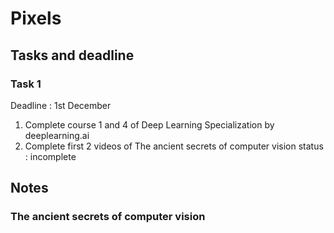 # Pixels

## Tasks and deadline
### Task 1 
Deadline : 1st December 
1) Complete course 1 and 4 of Deep Learning Specialization by deeplearning.ai 
2) Complete first 2 videos of The ancient secrets of computer vision 
status : incomplete 

## Notes 
### The ancient secrets of computer vision

    
